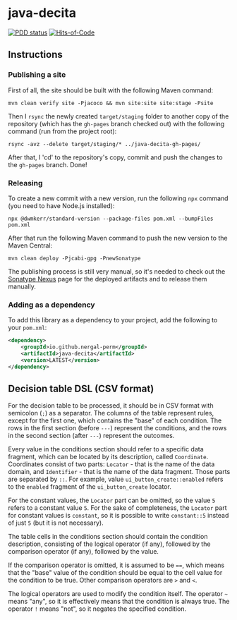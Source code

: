 # java-decita

[![PDD status](https://www.0pdd.com/svg?name=nergal-perm/java-decita)](https://www.0pdd.com/p?name=nergal-perm/java-decita)
[![Hits-of-Code](https://hitsofcode.com/github/nergal-perm/java-decita)](https://hitsofcode.com/github/nergal-perm/java-decita/view)

## Instructions

### Publishing a site

First of all, the site should be built with the following Maven command:

```shell
mvn clean verify site -Pjacoco && mvn site:site site:stage -Psite
```

Then I `rsync` the newly created `target/staging` folder to another copy of the repository (which has
the `gh-pages` branch checked out) with the following command (run from the project root):

```shell
rsync -avz --delete target/staging/* ../java-decita-gh-pages/
```

After that, I 'cd' to the repository's copy, commit and push the changes to the `gh-pages` branch.
Done!

### Releasing

To create a new commit with a new version, run the following `npx` command (you need to have Node.js installed): 

```shell
npx @dwmkerr/standard-version --package-files pom.xml --bumpFiles pom.xml
```

After that run the following Maven command to push the new version to the Maven Central:

```shell
mvn clean deploy -Pjcabi-gpg -PnewSonatype
```

The publishing process is still very manual, so it's needed to check out the 
[Sonatype Nexus](https://central.sonatype.com/publishing/deployments) page for the deployed 
artifacts and to release them manually.

### Adding as a dependency

To add this library as a dependency to your project, add the following to your `pom.xml`:

```xml
<dependency>
    <groupId>io.github.nergal-perm</groupId>
    <artifactId>java-decita</artifactId>
    <version>LATEST</version>
</dependency>
```

## Decision table DSL (CSV format)

For the decision table to be processed, it should be in CSV format with semicolon (`;`) as a separator.
The columns of the table represent rules, except for the first one, which contains the "base" of each
condition. The rows in the first section (before `---`) represent the conditions, and the rows in the second
section (after `---`) represent the outcomes.

Every value in the conditions section should refer to a specific data fragment, which can be located
by its description, called `Coordinate`. Coordinates consist of two parts: `Locator` - that is the
name of the data domain, and `Identifier` - that is the name of the data fragment. Those parts are separated
by `::`. For example, value `ui_button_create::enabled` refers to the `enabled` fragment of the
`ui_button_create` locator.

For the constant values, the `Locator` part can be omitted, so the value `5` refers to a constant value `5`.
For the sake of completeness, the `Locator` part for constant values is `constant`, so it is possible to
write `constant::5` instead of just `5` (but it is not necessary).

The table cells in the conditions section should contain the condition description, consisting of 
the logical operator (if any), followed by the comparison operator (if any), followed by the value.

If the comparison operator is omitted, it is assumed to be `==`, which means that the "base" value of 
the condition should be equal to the cell value for the condition to be true. Other comparison operators
are `>` and `<`.

The logical operators are used to modify the condition itself. The operator `~` means "any", so it is
effectively means that the condition is always true. The operator `!` means "not", so it negates the
specified condition.


